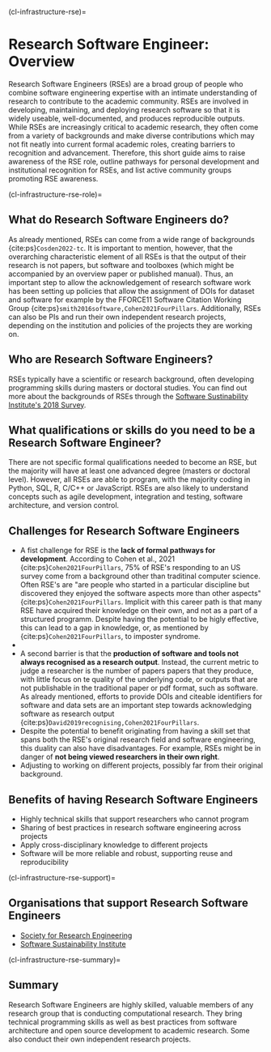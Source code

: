 (cl-infrastructure-rse)=
# Research Software Engineer: Overview

Research Software Engineers (RSEs) are a broad group of people who combine software engineering expertise with an intimate understanding of research to contribute to the academic community.
RSEs are involved in developing, maintaining, and deploying research software so that it is widely useable, well-documented, and produces reproducible outputs.
While RSEs are increasingly critical to academic research, they often come from a variety of backgrounds and make diverse contributions which may not fit neatly into current formal academic roles, creating barriers to recognition and advancement.
Therefore, this short guide aims to raise awareness of the RSE role, outline pathways for personal development and institutional recognition for RSEs, and list active community groups promoting RSE awareness.


(cl-infrastructure-rse-role)=
## What do Research Software Engineers do? 
As already mentioned, RSEs can come from a wide range of backgrounds {cite:ps}`Cosden2022-tc`. It is important to mention, however, that the overarching characteristic element of all RSEs is that the output of their research is not papers, but software and toolboxes (which might be accompanied by an overview paper or published manual).   Thus, an important step to allow the acknowledgement of research software work  has been setting up policies that allow the assignment of DOIs for dataset and software for example by the FFORCE11 Software Citation Working Group  {cite:ps}`smith2016software,Cohen2021FourPillars`. Additionally, RSEs can also be PIs and run their own independent research projects, depending on the institution and policies of the projects they are working on. 

## Who are Research Software Engineers?
RSEs typically have a scientific or research background, often developing programming skills during masters or doctoral studies. 
You can find out more about the backgrounds of RSEs through the [Software Sustinability Institute's 2018 Survey](https://www.software.ac.uk/blog/2018-03-12-what-do-we-know-about-rses-results-our-international-surveys). 

## What qualifications or skills do you need to be a Research Software Engineer? 
There are not specific formal qualifications needed to become an RSE, but the majority will have at least one advanced degree (masters or doctoral level). 
However, all RSEs are able to program, with the majority coding in Python, SQL, R, C/C++ or JavaScript.
RSEs are also likely to understand concepts such as agile development, integration and testing, software architecture, and version control. 

## Challenges for Research Software Engineers
* A fist challenge for RSE is the **lack of formal pathways for development**.  According to Cohen et al., 2021 {cite:ps}`Cohen2021FourPillars`, 75% of RSE's responding to an US survey come from a background other than traditinal computer science. Often RSE's are "are people who started in a particular discipline but discovered they enjoyed the software aspects more than other aspects" {cite:ps}`Cohen2021FourPillars`. Implicit with this career path is that many RSE have acquired their knowledge on their own, and not as a part of a structured programm. Despite having the potential to be higly effective, this can lead to a gap in knowledge, or, as mentioned by {cite:ps}`Cohen2021FourPillars`, to imposter syndrome.
* 
* A second barrier is that the **production of software and tools not always recognised as a research output**. Instead, the current metric to judge a researcher is the number of papers papers that they produce, with little focus on te quality of the underlying code, or outputs that are not publishable in the traditional paper or pdf format, such as software. As already mentioned, efforts to provide DOIs and citeable identifiers for software and data sets are an important step towards acknowledging software as research output {cite:ps}`David2019recognising,Cohen2021FourPillars`. 
* Despite the potential to benefit originating from having a skill set that spans both the RSE's original research field  and software engineering, this duality can also have disadvantages. For example, RSEs might be in danger of **not being viewed  researchers in their own right**. 
* Adjusting to working on different projects, possibly far from their original background.

## Benefits of having Research Software Engineers
* Highly technical skills that support researchers who cannot program
* Sharing of best practices in research software engineering across projects 
* Apply cross-disciplinary knowledge to different projects 
* Software will be more reliable and robust, supporting reuse and reproducibility 

(cl-infrastructure-rse-support)=
## Organisations that support Research Software Engineers
* [Society for Research Engineering](https://society-rse.org/)
* [Software Sustainability Institute](https://www.software.ac.uk/)

(cl-infrastructure-rse-summary)=
## Summary
Research Software Engineers are highly skilled, valuable members of any research group that is conducting computational research.
They bring technical programming skills as well as best practices from software architecture and open source development to academic research. 
Some also conduct their own independent research projects. 




<!-- 
> See the [style guide](https://the-turing-way.netlify.app/community-handbook/style/style-crossref.html) for The Turing Way's recommendations on cross referencing.
> To include an image in your writing, use the MyST directive shown below. 
> Remember to add your image to the `figures` [folder](https://github.com/alan-turing-institute/the-turing-way/tree/main/book/website/figures) and use the correct path, else it will not be displayed.

```{figure} ../../figures/image-name.png
---
name: image-name
alt: describe your image for readers who rely on screen readers
---
Your image caption here
```

> To include code blocks, simply enclose your code in three sets of backticks shown below.

```
def simple_function():
    pass
```

> To include an admonition or to highlight a block of text that exists slightly apart from the narrative of your section, use the directive shown below. Jupyter Book's [documentation](https://jupyterbook.org/content/content-blocks.html#) has other useful examples.

```{note}
Here is a note!
```




<!-- IMPORTANT!

- Use this template to create your chapter's subchapters.
- Refrain from writing very long subchapters as readers may be unwilling to read them. Rather, you should split long subchapters into smaller subchapters if necessary.



BEFORE YOU GO

- Have a look at the Style Guide and the Maintaining Consistency chapters to ensure that you have followed the relevant recommendations on
  - Avoiding HTML
  - Consecutive headers
  - Labels and cross referencing
  - Using images
  - Latin abbreviations
  - References and citations
  - Title casing
  - Matching headers with reference in table of content

-->
